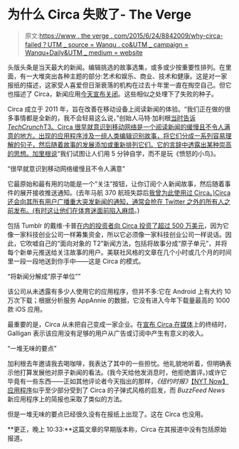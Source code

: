# 为什么 Circa 失败了- The Verge

> 原文:[https://www . the verge . com/2015/6/24/8842009/why-circa-failed？UTM _ source = Wanqu . co&UTM _ campaign = Wanqu+Daily&UTM _ medium = website](https://www.theverge.com/2015/6/24/8842009/why-circa-failed?utm_source=wanqu.co&utm_campaign=Wanqu+Daily&utm_medium=website)

头版头条是当天最大的新闻。编辑挑选的故事选集，或多或少按重要性排列。在里面，有一大堆突出各种主题的部分:艺术和娱乐、商业、技术和健康。这是对一家报纸的描述，这家受人喜爱但日渐衰落的机构在过去十年里一直在掏空自己。但它也描述了 Circa，新闻应用[今天宣布关闭](https://medium.com/circa/farewell-to-circa-news-7d002150f74b)。这些相似之处埋下了失败的种子。

Circa 成立于 2011 年，旨在改善在移动设备上阅读新闻的体验。“我们正在做的很多事情都是全新的，我不会轻易这么说，”创始人马特·加利根[当时告诉*TechCrunch*T3。Circa 很早就意识到移动网络是一个阅读新闻的缓慢且不令人满意的地方。出现的应用程序涉及一组人类编辑识别故事，将它们分成一系列容易理解的句子，然后随着故事的发展添加或重新排列它们。它的言辞中透露出某种崇高的思想。](http://techcrunch.com/2012/04/27/all-star-cast-invests-750k-in-ben-huh-and-matt-galligans-mobile-news-startup-circa/)[加里根说](http://techcrunch.com/2012/10/15/circas-new-ios-app-will-change-the-way-you-consume-news/)“我们试图让人们用 5 分钟自学，而不是玩《愤怒的小鸟》。

<q class="center">很早就意识到移动网络缓慢且不令人满意</q>

它最原始和最有用的功能是一个“关注”按钮，让你订阅个人新闻故事，然后随着事件的展开接收推送通知。(去年马航 370 航班失踪后[我曾为此使用过 Circa。)Circa 还会向其所有用户广播重大突发新闻的通知，通常会抢在 Twitter 之外的所有人之前发布。(有时这让他们](http://www.theverge.com/2014/7/18/5916031/malaysian-airlines-mh17-who-shot-it-down-and-why)[在体育迷面前陷入麻烦](https://blog.cir.ca/2014/01/20/avoiding-spoilers/)。)

包括 Tumblr 的戴维·卡普[在内的投资者向 Circa 投资了超过 500 万美元](http://fortune.com/2015/04/30/news-app-circa-buyer/)，因为它像一家科技创业公司一样筹集资金，所以它必须像一家科技创业公司一样说话。因此，它吹嘘自己的“面向对象的 T2”新闻方法，包括将故事分成“原子单元”，并将每个新单元推送给关注故事的用户。美联社风格的文章在几个小时或几个月的时间里一段一段地送到你手中——这是 Circa 的模式。

<q class="left">将新闻分解成“原子单位”</q>

该公司从未透露有多少人使用它的应用程序，但并不多:它在 Android 上有大约 10 万次下载；根据分析服务 AppAnnie 的数据，它没有进入今年下载量最高的 1000 款 iOS 应用。

最重要的是，Circa 从未把自己变成一家企业。在[宣布 Circa 在媒体](https://medium.com/circa/farewell-to-circa-news-7d002150f74b)上的终结时，Galligan 表示该应用没有足够的用户从广告或订阅中产生有意义的收入。

<q class="center">一堆无味的要点</q>

加利根去年邀请我去喝咖啡，我表达了其中的一些担忧。他礼貌地听着，但明确表示他打算发展他对原子新闻的看法。(我今天给他发消息时，他拒绝置评。)或许它毕竟有一些东西——正如其他评论者今天指出的那样，*《纽约时报》*[【NYT Now】应用程序](http://www.nytimes.com/nytnow/)似乎至少部分受到了 Circa 的子弹式风格的启发，而 *BuzzFeed News* 新应用程序上的简报也采取了类似的方法。

但是一堆无味的要点已经很久没有在报纸上出现了。这在 Circa 也没用。

**更正，晚上 10:33:**这篇文章的早期版本称，Circa 在其报道中没有包括原始报道。